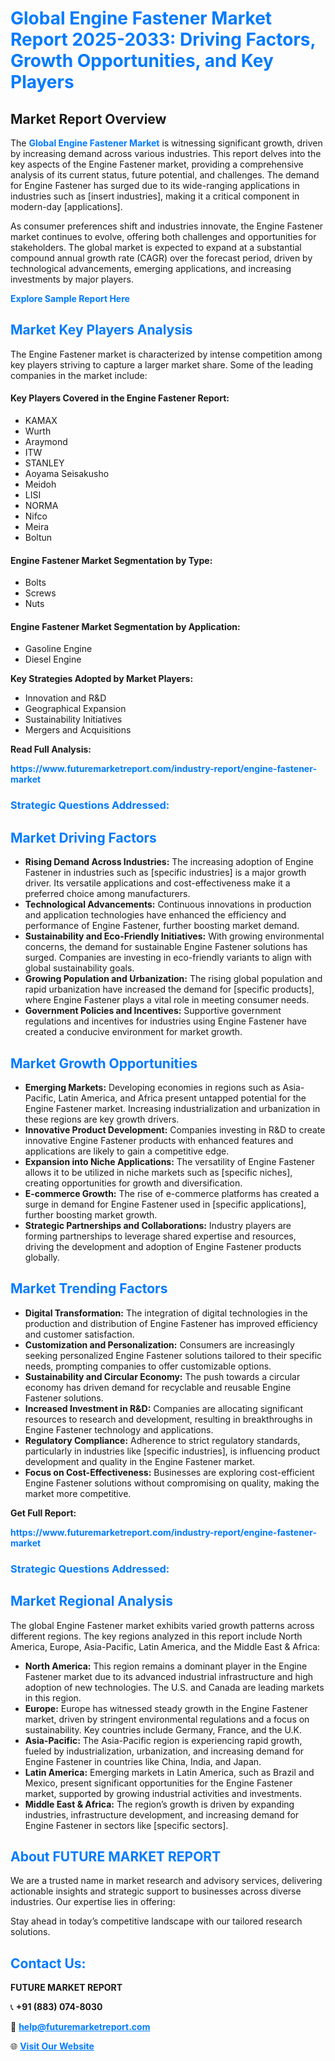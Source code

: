<h1 style="color: #007BFF;">Global Engine Fastener Market Report 2025-2033: Driving Factors, Growth Opportunities, and Key Players</h1>

<section id="overview">
<h2>Market Report Overview</h2>
<p>The <a href="https://www.futuremarketreport.com/industry-report/engine-fastener-market" style="color: #007BFF; text-decoration: none;"><strong>Global Engine Fastener Market</strong></a> is witnessing significant growth, driven by increasing demand across various industries. This report delves into the key aspects of the Engine Fastener market, providing a comprehensive analysis of its current status, future potential, and challenges. The demand for Engine Fastener has surged due to its wide-ranging applications in industries such as [insert industries], making it a critical component in modern-day [applications].</p>
<p>As consumer preferences shift and industries innovate, the Engine Fastener market continues to evolve, offering both challenges and opportunities for stakeholders. The global market is expected to expand at a substantial compound annual growth rate (CAGR) over the forecast period, driven by technological advancements, emerging applications, and increasing investments by major players.</p>
</section>

<section id="overview">
<p><a href="https://www.futuremarketreport.com/request-sample/reportId=87017" style="color: #007BFF; text-decoration: none;"><strong>Explore Sample Report Here</strong></a></p>
</section>

<section id="key-players">
<h2 style="color: #007BFF;">Market Key Players Analysis</h2>
<p>The Engine Fastener market is characterized by intense competition among key players striving to capture a larger market share. Some of the leading companies in the market include:</p>
<h4>Key Players Covered in the Engine Fastener Report:</h4>
<ul><li>KAMAX</li><li>Wurth</li><li>Araymond</li><li>ITW</li><li>STANLEY</li><li>Aoyama Seisakusho</li><li>Meidoh</li><li>LISI</li><li>NORMA</li><li>Nifco</li><li>Meira</li><li>Boltun</li></ul>
<h4>Engine Fastener Market Segmentation by Type:</h4>
<ul><li>Bolts</li><li>Screws</li><li>Nuts</li></ul>

<h4>Engine Fastener Market Segmentation by Application:</h4>
<ul><li>Gasoline Engine</li><li>Diesel Engine</li></ul>
<p><strong>Key Strategies Adopted by Market Players:</strong></p>
<ul>
<li>Innovation and R&D</li>
<li>Geographical Expansion</li>
<li>Sustainability Initiatives</li>
<li>Mergers and Acquisitions</li>
</ul>
</section>

<section>
<p><strong>Read Full Analysis: </strong></p><a href="https://www.futuremarketreport.com/industry-report/engine-fastener-market" style="color: #007BFF; text-decoration: none;"><strong>https://www.futuremarketreport.com/industry-report/engine-fastener-market</strong></a>
<h3 style="color: #007BFF;">Strategic Questions Addressed:</h3>
</section>

<section id="driving-factors">
<h2 style="color: #007BFF;">Market Driving Factors</h2>
<ul>
<li><strong>Rising Demand Across Industries:</strong> The increasing adoption of Engine Fastener in industries such as [specific industries] is a major growth driver. Its versatile applications and cost-effectiveness make it a preferred choice among manufacturers.</li>
<li><strong>Technological Advancements:</strong> Continuous innovations in production and application technologies have enhanced the efficiency and performance of Engine Fastener, further boosting market demand.</li>
<li><strong>Sustainability and Eco-Friendly Initiatives:</strong> With growing environmental concerns, the demand for sustainable Engine Fastener solutions has surged. Companies are investing in eco-friendly variants to align with global sustainability goals.</li>
<li><strong>Growing Population and Urbanization:</strong> The rising global population and rapid urbanization have increased the demand for [specific products], where Engine Fastener plays a vital role in meeting consumer needs.</li>
<li><strong>Government Policies and Incentives:</strong> Supportive government regulations and incentives for industries using Engine Fastener have created a conducive environment for market growth.</li>
</ul>
</section>

<section id="growth-opportunities">
<h2 style="color: #007BFF;">Market Growth Opportunities</h2>
<ul>
<li><strong>Emerging Markets:</strong> Developing economies in regions such as Asia-Pacific, Latin America, and Africa present untapped potential for the Engine Fastener market. Increasing industrialization and urbanization in these regions are key growth drivers.</li>
<li><strong>Innovative Product Development:</strong> Companies investing in R&D to create innovative Engine Fastener products with enhanced features and applications are likely to gain a competitive edge.</li>
<li><strong>Expansion into Niche Applications:</strong> The versatility of Engine Fastener allows it to be utilized in niche markets such as [specific niches], creating opportunities for growth and diversification.</li>
<li><strong>E-commerce Growth:</strong> The rise of e-commerce platforms has created a surge in demand for Engine Fastener used in [specific applications], further boosting market growth.</li>
<li><strong>Strategic Partnerships and Collaborations:</strong> Industry players are forming partnerships to leverage shared expertise and resources, driving the development and adoption of Engine Fastener products globally.</li>
</ul>
</section>

<section id="trending-factors">
<h2 style="color: #007BFF;">Market Trending Factors</h2>
<ul>
<li><strong>Digital Transformation:</strong> The integration of digital technologies in the production and distribution of Engine Fastener has improved efficiency and customer satisfaction.</li>
<li><strong>Customization and Personalization:</strong> Consumers are increasingly seeking personalized Engine Fastener solutions tailored to their specific needs, prompting companies to offer customizable options.</li>
<li><strong>Sustainability and Circular Economy:</strong> The push towards a circular economy has driven demand for recyclable and reusable Engine Fastener solutions.</li>
<li><strong>Increased Investment in R&D:</strong> Companies are allocating significant resources to research and development, resulting in breakthroughs in Engine Fastener technology and applications.</li>
<li><strong>Regulatory Compliance:</strong> Adherence to strict regulatory standards, particularly in industries like [specific industries], is influencing product development and quality in the Engine Fastener market.</li>
<li><strong>Focus on Cost-Effectiveness:</strong> Businesses are exploring cost-efficient Engine Fastener solutions without compromising on quality, making the market more competitive.</li>
</ul>
</section>

<section>
<p><strong>Get Full Report: </strong></p><a href="https://www.futuremarketreport.com/industry-report/engine-fastener-market" style="color: #007BFF; text-decoration: none;"><strong>https://www.futuremarketreport.com/industry-report/engine-fastener-market</strong></a>
<h3 style="color: #007BFF;">Strategic Questions Addressed:</h3>
</section>


<section id="regional-analysis">
<h2 style="color: #007BFF;">Market Regional Analysis</h2>
<p>The global Engine Fastener market exhibits varied growth patterns across different regions. The key regions analyzed in this report include North America, Europe, Asia-Pacific, Latin America, and the Middle East & Africa:</p>
<ul>
<li><strong>North America:</strong> This region remains a dominant player in the Engine Fastener market due to its advanced industrial infrastructure and high adoption of new technologies. The U.S. and Canada are leading markets in this region.</li>
<li><strong>Europe:</strong> Europe has witnessed steady growth in the Engine Fastener market, driven by stringent environmental regulations and a focus on sustainability. Key countries include Germany, France, and the U.K.</li>
<li><strong>Asia-Pacific:</strong> The Asia-Pacific region is experiencing rapid growth, fueled by industrialization, urbanization, and increasing demand for Engine Fastener in countries like China, India, and Japan.</li>
<li><strong>Latin America:</strong> Emerging markets in Latin America, such as Brazil and Mexico, present significant opportunities for the Engine Fastener market, supported by growing industrial activities and investments.</li>
<li><strong>Middle East & Africa:</strong> The region’s growth is driven by expanding industries, infrastructure development, and increasing demand for Engine Fastener in sectors like [specific sectors].</li>
</ul>
</section>

<footer>
<h2 style="color: #007BFF;">About FUTURE MARKET REPORT</h2>
<p>We are a trusted name in market research and advisory services, delivering actionable insights and strategic support to businesses across diverse industries. Our expertise lies in offering:</p>

<p>Stay ahead in today’s competitive landscape with our tailored research solutions.</p>

<h2 style="color: #007BFF;">Contact Us:</h2>
<p><strong>FUTURE MARKET REPORT</strong></p>
<p>📞 <strong>+91 (883) 074-8030</strong></p>
<p>📧 <strong><a href="mailto:help@futuremarketreport.com" style="color: #007BFF;">help@futuremarketreport.com</a></strong></p>
<p>🌐 <strong><a href="https://www.futuremarketreport.com/" style="color: #007BFF;">Visit Our Website</a></strong></p>
</footer>